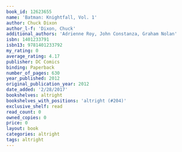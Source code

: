 ```yaml
---
book_id: 12623655
name: 'Batman: Knightfall, Vol. 1'
author: Chuck Dixon
author_l-f: 'Dixon, Chuck'
additional_authors: 'Adrienne Roy, John Constanza, Graham Nolan'
isbn: 1401233791
isbn13: 9781401233792
my_rating: 0
average_rating: 4.17
publisher: DC Comics
binding: Paperback
number_of_pages: 630
year_published: 2012
original_publication_year: 2012
date_added: '2/28/2017'
bookshelves: altright
bookshelves_with_positions: 'altright (#204)'
exclusive_shelf: read
read_count: 0
owned_copies: 0
price: 0
layout: book
categories: altright
tags: altright
---
```

